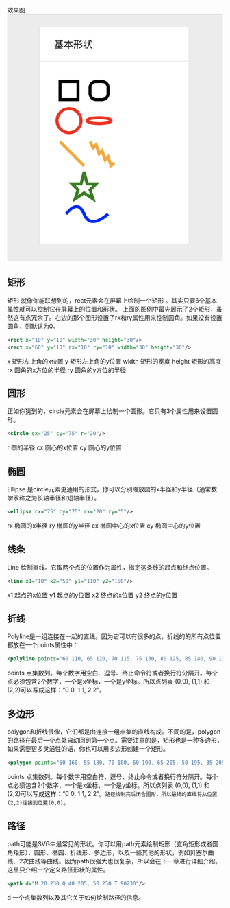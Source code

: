 效果图
![效果图](https://raw.githubusercontent.com/LiXiaoRan/PicGoBed/master/img/20191202190018.png)

## 矩形
矩形
就像你能联想到的，rect元素会在屏幕上绘制一个矩形 。其实只要6个基本属性就可以控制它在屏幕上的位置和形状。 上面的图例中最先展示了2个矩形，虽然这有点冗余了。右边的那个图形设置了rx和ry属性用来控制圆角。如果没有设置圆角，则默认为0。
```xml
<rect x="10" y="10" width="30" height="30"/>
<rect x="60" y="10" rx="10" ry="10" width="30" height="30"/>
```
x
矩形左上角的x位置
y
矩形左上角的y位置
width
矩形的宽度
height
矩形的高度
rx
圆角的x方位的半径
ry
圆角的y方位的半径

## 圆形 
正如你猜到的，circle元素会在屏幕上绘制一个圆形。它只有3个属性用来设置圆形。
```xml
<circle cx="25" cy="75" r="20"/>
```
r
圆的半径
cx
圆心的x位置
cy
圆心的y位置

## 椭圆
Ellipse 是circle元素更通用的形式，你可以分别缩放圆的x半径和y半径（通常数学家称之为长轴半径和短轴半径）。
```xml
<ellipse cx="75" cy="75" rx="20" ry="5"/>
```
rx
椭圆的x半径
ry
椭圆的y半径
cx
椭圆中心的x位置
cy
椭圆中心的y位置

## 线条
Line 绘制直线。它取两个点的位置作为属性，指定这条线的起点和终点位置。
```xml
<line x1="10" x2="50" y1="110" y2="150"/>
```
x1
起点的x位置
y1
起点的y位置
x2
终点的x位置
y2
终点的y位置

## 折线
Polyline是一组连接在一起的直线。因为它可以有很多的点，折线的的所有点位置都放在一个points属性中：
```xml
<polyline points="60 110, 65 120, 70 115, 75 130, 80 125, 85 140, 90 135, 95 150, 100 145"/>
```
points
点集数列。每个数字用空白、逗号、终止命令符或者换行符分隔开。每个点必须包含2个数字，一个是x坐标，一个是y坐标。所以点列表 (0,0), (1,1) 和(2,2)可以写成这样：“0 0, 1 1, 2 2”。


## 多边形
polygon和折线很像，它们都是由连接一组点集的直线构成。不同的是，polygon的路径在最后一个点处自动回到第一个点。需要注意的是，矩形也是一种多边形，如果需要更多灵活性的话，你也可以用多边形创建一个矩形。

```xml
<polygon points="50 160, 55 180, 70 180, 60 190, 65 205, 50 195, 35 205, 40 190, 30 180, 45 180"/>
```
points
点集数列。每个数字用空白符、逗号、终止命令或者换行符分隔开。每个点必须包含2个数字，一个是x坐标，一个是y坐标。所以点列表 (0,0), (1,1) 和(2,2)可以写成这样：“0 0, 1 1, 2 2”。`路径绘制完后闭合图形，所以最终的直线将从位置(2,2)连接到位置(0,0)`。

## 路径
path可能是SVG中最常见的形状。你可以用path元素绘制矩形（直角矩形或者圆角矩形）、圆形、椭圆、折线形、多边形，以及一些其他的形状，例如贝塞尔曲线、2次曲线等曲线。因为path很强大也很复杂，所以会在下一章进行详细介绍。这里只介绍一个定义路径形状的属性。
```xml
<path d="M 20 230 Q 40 205, 50 230 T 90230"/>
```
d
一个点集数列以及其它关于如何绘制路径的信息。


